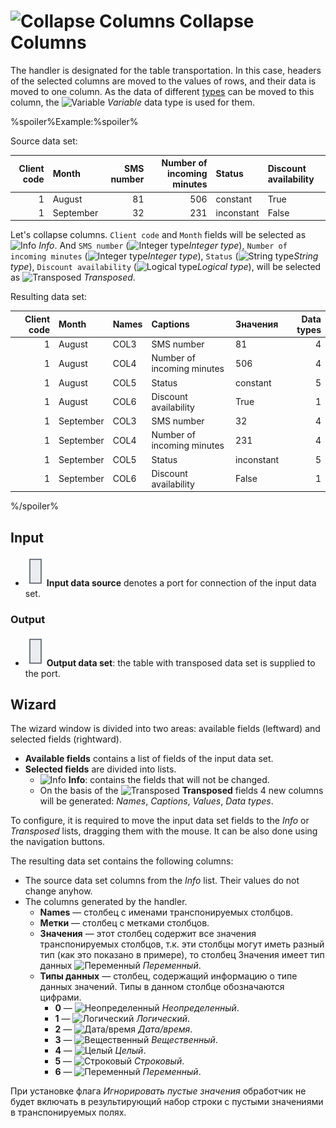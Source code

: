 # ![Collapse Columns](../../images/icons/components/column-flipping_default.svg) Collapse Columns

The handler is designated for the table transportation. In this case, headers of the selected columns are moved to the values of rows, and their data is moved to one column. As the data of different [types](../../data/datatype.md) can be moved to this column, the ![Variable](../../images/icons/data-types/variant_default.svg) *Variable* data type is used for them.

%spoiler%Example:%spoiler%

Source data set:

| Client code | Month | SMS number | Number of incoming minutes | Status | Discount availability |
| ----------: | :---- | ---------: | --------------: | :----- | :------------- |
| 1 | August | 81 | 506 | constant | True |
| 1 | September | 32 | 231 | inconstant | False |

Let's collapse columns. `Client code` and `Month` fields will be selected as ![Info](../../images/icons/usage-types/unspecified_default.svg) *Info*. And `SMS number` (![Integer type](../../images/icons/data-types/integer_default.svg)*Integer type*), `Number of incoming minutes` (![Integer type](../../images/icons/data-types/integer_default.svg)*Integer type*), `Status` (![String type](../../images/icons/data-types/string_default.svg)*String type*), `Discount availability` (![Logical type](../../images/icons/data-types/boolean_default.svg)*Logical type*), will be selected as ![Transposed](../../images/icons/dataset-operations/dsa-flipping_default.svg) *Transposed*.

Resulting data set:

| Client code | Month | Names | Captions | Значения | Data types |
| ----------: | :---- | :---- | :---- | :------- | ----------: |
| 1 | August | COL3 | SMS number | 81 | 4 |
| 1 | August | COL4 | Number of incoming minutes | 506 | 4 |
| 1 | August | COL5 | Status | constant | 5 |
| 1 | August | COL6 | Discount availability | True | 1 |
| 1 | September | COL3 | SMS number | 32 | 4 |
| 1 | September | COL4 | Number of incoming minutes | 231 | 4 |
| 1 | September | COL5 | Status | inconstant | 5 |
| 1 | September | COL6 | Discount availability | False | 1 |

%/spoiler%

## Input

* ![Input data source](../../images/icons/app/node/ports/inputs/table_inactive.svg) **Input data source** denotes a port for connection of the input data set.

### Output

* ![Output data source](../../images/icons/app/node/ports/inputs/table_inactive.svg) **Output data set**: the table with transposed data set is supplied to the port.

## Wizard

The wizard window is divided into two areas: available fields (leftward) and selected fields (rightward).

* **Available fields** contains a list of fields of the input data set.
* **Selected fields** are divided into lists.
   * ![Info](../../images/icons/usage-types/unspecified_default.svg) **Info**: contains the fields that will not be changed.
   * On the basis of the ![Transposed](../../images/icons/dataset-operations/dsa-flipping_default.svg) **Transposed** fields 4 new columns will be generated: *Names*, *Captions*, *Values*, *Data types*.

To configure, it is required to move the input data set fields to the *Info* or *Transposed* lists, dragging them with the mouse. It can be also done using the navigation buttons.

The resulting data set contains the following columns:

* The source data set columns from the *Info* list. Their values do not change anyhow.
* The columns generated by the handler.
   * **Names** — столбец с именами транспонируемых столбцов.
   * **Метки** — столбец с метками столбцов.
   * **Значения** — этот столбец содержит все значения транспонируемых столбцов, т.к. эти столбцы могут иметь разный тип (как это показано в примере), то столбец Значения имеет тип данных ![Переменный](../../images/icons/data-types/variant_default.svg) *Переменный*.
   * **Типы данных** — столбец, содержащий информацию о типе данных значений. Типы в данном столбце обозначаются цифрами.
      * **0** — ![Неопределенный](../../images/icons/data-types/none_default.svg) *Неопределенный*.
      * **1** — ![Логический](../../images/icons/data-types/boolean_default.svg) *Логический*.
      * **2** — ![Дата/время](../../images/icons/data-types/datetime_default.svg) *Дата/время*.
      * **3** — ![Вещественный](../../images/icons/data-types/float_default.svg) *Вещественный*.
      * **4** — ![Целый](../../images/icons/data-types/integer_default.svg) *Целый*.
      * **5** — ![Строковый](../../images/icons/data-types/string_default.svg) *Строковый*.
      * **6** — ![Переменный](../../images/icons/data-types/variant_default.svg) *Переменный*.

При установке флага *Игнорировать пустые значения* обработчик не будет включать в результирующий набор строки с пустыми значениями в транспонируемых полях.
